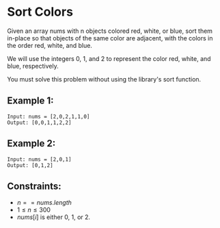 # Sort Colors 
Given an array nums with n objects colored red, white, or blue, sort them  
in-place so that objects of the same color are adjacent, with the colors in  
the order red, white, and blue.

We will use the integers 0, 1, and 2 to represent the color red, white, and  
blue, respectively.

You must solve this problem without using the library's sort function.

 

## Example 1:

    Input: nums = [2,0,2,1,1,0]
    Output: [0,0,1,1,2,2]

## Example 2:

    Input: nums = [2,0,1]
    Output: [0,1,2]

 

## Constraints:

* $n == nums.length$
* $1 \le n \le 300$
* $nums[i]$ is either 0, 1, or 2.

 

